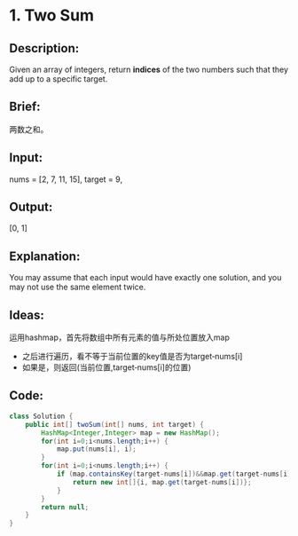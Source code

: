 # 1. Two Sum

## Description:

Given an array of integers, return **indices** of the two numbers such that they add up to a specific target.

## Brief:

两数之和。

## Input:

nums = [2, 7, 11, 15], target = 9,

## Output:

[0, 1]

## Explanation:

You may assume that each input would have exactly one solution, and you may not use the same element twice.

## Ideas:

运用hashmap，首先将数组中所有元素的值与所处位置放入map
* 之后进行遍历，看不等于当前位置的key值是否为target‐nums[i]
* 如果是，则返回(当前位置,target‐nums[i]的位置)


## Code:

```java
class Solution {
    public int[] twoSum(int[] nums, int target) {
        HashMap<Integer,Integer> map = new HashMap();
        for(int i=0;i<nums.length;i++) {
            map.put(nums[i], i);
        }
        for(int i=0;i<nums.length;i++) {
            if (map.containsKey(target-nums[i])&&map.get(target-nums[i])!=i) {
                return new int[]{i, map.get(target-nums[i])};
            }
        }
        return null;
    }
}
```

